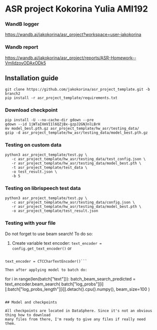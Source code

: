 # ASR project Kokorina Yulia AMI192

### WandB logger
https://wandb.ai/jakokorina/asr_project?workspace=user-jakokorina

### Wandb report
https://wandb.ai/jakokorina/asr_project/reports/ASR-Homework--VmlldzoyODAxODk5

## Installation guide

```
git clone https://github.com/jakokorina/asr_project_template.git -b branch2
pip install -r asr_project_template/requirements.txt
```

### Download checkpoint

```
pip install -U --no-cache-dir gdown --pre
gdown --id 1jWTaIXmVI1l6QZjBx-gzpJ2GNJnlLBrH
mv model_best.pth.gz asr_project_template/hw_asr/testing_data/
gzip -d asr_project_template/hw_asr/testing_data/model_best.pth.gz
```
### Testing on custom data
```
python3 asr_project_template/test.py \
   -c asr_project_template/hw_asr/testing_data/test_config.json \
   -r asr_project_template/hw_asr/testing_data/model_best.pth \
   -t asr_project_template/test_data \
   -o test_result.json \
   -b 5
```
### Testing on librispeech test data
```
python3 asr_project_template/test.py \
   -c asr_project_template/hw_asr/testing_data/config.json \
   -r asr_project_template/hw_asr/testing_data/model_best.pth \
   -o asr_project_template/test_result.json
```


### Testing with your file

Do not forget to use beam search! To do so:
1. Create variable text encoder:
`text_encoder = config.get_text_encoder()` or 

```from hw_asr.text_encoder import CTCCharTextEncoder

text_encoder = CTCCharTextEncoder()```

Then after applying model to batch do:

```
for i in range(len(batch["text"])):
   batch_beam_search_predicted = text_encoder.beam_search(
                            batch["log_probs"][i][:batch["log_probs_length"][i]].detach().cpu().numpy(),
                            beam_size=100
                        )
```

## Model and checkpoints

All checkpoints are located in DataSphere. Since it's not an obvious thing how to download
many files from there, I'm ready to give any files if really need them.


